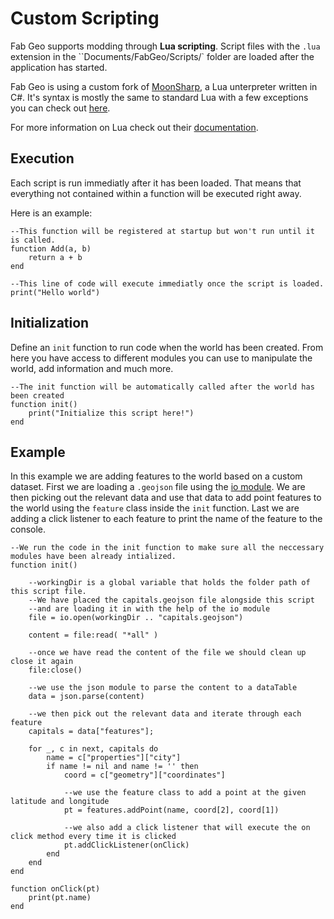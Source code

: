# Custom Scripting

Fab Geo supports modding through **Lua scripting**. Script files with the `.lua` extension in the ``Documents/FabGeo/Scripts/` folder are loaded after the application has started.

Fab Geo is using a custom fork of [MoonSharp](https://www.moonsharp.org/), a Lua unterpreter written in C#. It's syntax is mostly the same to standard Lua with a few exceptions you can check out [here](https://www.moonsharp.org/moonluadifferences.html).

For more information on Lua check out their [documentation](https://www.lua.org/docs.html).

## Execution
Each script is run immediatly after it has been loaded. That means that everything not contained within a function will be executed right away. 

Here is an example:

```
--This function will be registered at startup but won't run until it is called.
function Add(a, b)
    return a + b
end

--This line of code will execute immediatly once the script is loaded.
print("Hello world")
```

## Initialization

Define an `init` function to run code when the world has been created. From here you have access to different modules you can use to manipulate the world, add information and much more. 

```
--The init function will be automatically called after the world has been created
function init()
    print("Initialize this script here!")
end
```

## Example

In this example we are adding features to the world based on a custom dataset. First we are loading a `.geojson` file using the [io module](https://www.tutorialspoint.com/lua/lua_file_io.htm). We are then picking out the relevant data and use that data to add point features to the world using the `feature` class inside the `init` function. Last we are adding a click listener to each feature to print the name of the feature to the console. 

```
--We run the code in the init function to make sure all the neccessary modules have been already intialized.
function init()

    --workingDir is a global variable that holds the folder path of this script file. 
    --We have placed the capitals.geojson file alongside this script
    --and are loading it in with the help of the io module
    file = io.open(workingDir .. "capitals.geojson")
    
    content = file:read( "*all" )
    
    --once we have read the content of the file we should clean up close it again
    file:close()
    
    --we use the json module to parse the content to a dataTable  
    data = json.parse(content)

    --we then pick out the relevant data and iterate through each feature
    capitals = data["features"];

    for _, c in next, capitals do
        name = c["properties"]["city"]
        if name != nil and name != '' then
            coord = c["geometry"]["coordinates"]

            --we use the feature class to add a point at the given latitude and longitude
            pt = features.addPoint(name, coord[2], coord[1])

            --we also add a click listener that will execute the on click method every time it is clicked
            pt.addClickListener(onClick)
        end
    end
end

function onClick(pt)   
    print(pt.name)
end

```